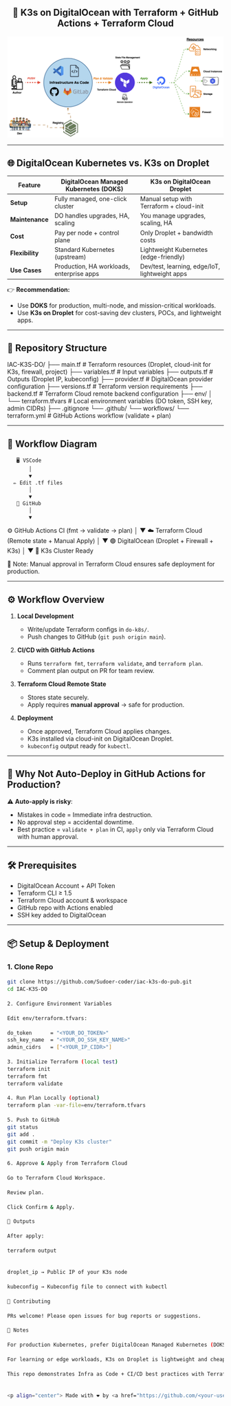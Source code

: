 <h2 align="center">🚀 K3s on DigitalOcean with Terraform + GitHub Actions + Terraform Cloud</h2>
<!-- Project Banner -->
<p align="center">
  <img src="docu/K3s IAC.png" alt="K3s on DigitalOcean with Terraform" width="800"/>
</p>

---

## 🌐 DigitalOcean Kubernetes vs. K3s on Droplet

| Feature | DigitalOcean Managed Kubernetes (DOKS) | K3s on DigitalOcean Droplet |
|---------|----------------------------------------|------------------------------|
| **Setup** | Fully managed, one-click cluster | Manual setup with Terraform + cloud-init |
| **Maintenance** | DO handles upgrades, HA, scaling | You manage upgrades, scaling, HA |
| **Cost** | Pay per node + control plane | Only Droplet + bandwidth costs |
| **Flexibility** | Standard Kubernetes (upstream) | Lightweight Kubernetes (edge-friendly) |
| **Use Cases** | Production, HA workloads, enterprise apps | Dev/test, learning, edge/IoT, lightweight apps |

👉 **Recommendation:**  
- Use **DOKS** for production, multi-node, and mission-critical workloads.  
- Use **K3s on Droplet** for cost-saving dev clusters, POCs, and lightweight apps.  

---

## 📂 Repository Structure

IAC-K3S-DO/
├── main.tf            # Terraform resources (Droplet, cloud-init for K3s, firewall, project)
├── variables.tf       # Input variables
├── outputs.tf         # Outputs (Droplet IP, kubeconfig)
├── provider.tf        # DigitalOcean provider configuration
├── versions.tf        # Terraform version requirements
├── backend.tf         # Terraform Cloud remote backend configuration
├── env/
│   └── terraform.tfvars   # Local environment variables (DO token, SSH key, admin CIDRs)
├── .gitignore
└── .github/
    └── workflows/
        └── terraform.yml  # GitHub Actions workflow (validate + plan)


---

## 🌈 Workflow Diagram

       🖥️ VSCode
           │
           ▼
      ✏️ Edit .tf files
           │
           ▼
       🐙 GitHub
           │
           ▼
   ⚙️ GitHub Actions CI
     (fmt → validate → plan)
           │
           ▼
      ☁️ Terraform Cloud
     (Remote state + Manual Apply)
           │
           ▼
      🟢 DigitalOcean
  (Droplet + Firewall + K3s)
           │
           ▼
       🎉 K3s Cluster Ready

🔔 Note: Manual approval in Terraform Cloud ensures safe deployment for production.

---
## ⚙️ Workflow Overview

1. **Local Development**  
   - Write/update Terraform configs in `do-k8s/`.
   - Push changes to GitHub (`git push origin main`).

2. **CI/CD with GitHub Actions**  
   - Runs `terraform fmt`, `terraform validate`, and `terraform plan`.
   - Comment plan output on PR for team review.

3. **Terraform Cloud Remote State**  
   - Stores state securely.  
   - Apply requires **manual approval** → safe for production.  

4. **Deployment**  
   - Once approved, Terraform Cloud applies changes.  
   - K3s installed via cloud-init on DigitalOcean Droplet.  
   - `kubeconfig` output ready for `kubectl`.

---

## 🔑 Why Not Auto-Deploy in GitHub Actions for Production?

⚠️ **Auto-apply is risky**:  
- Mistakes in code = Immediate infra destruction.  
- No approval step = accidental downtime.  
- Best practice = `validate + plan` in CI, `apply` only via Terraform Cloud with human approval.  

---

## 🛠️ Prerequisites

- DigitalOcean Account + API Token  
- Terraform CLI ≥ 1.5  
- Terraform Cloud account & workspace  
- GitHub repo with Actions enabled  
- SSH key added to DigitalOcean  

---

## 📦 Setup & Deployment

### 1. Clone Repo

```bash
git clone https://github.com/Sudoer-coder/iac-k3s-do-pub.git
cd IAC-K3S-DO

2. Configure Environment Variables

Edit env/terraform.tfvars:

do_token      = "<YOUR_DO_TOKEN>"
ssh_key_name  = "<YOUR_DO_SSH_KEY_NAME>"
admin_cidrs   = ["<YOUR_IP_CIDR>"]

3. Initialize Terraform (local test)
terraform init
terraform fmt
terraform validate

4. Run Plan Locally (optional)
terraform plan -var-file=env/terraform.tfvars

5. Push to GitHub
git status
git add .
git commit -m "Deploy K3s cluster"
git push origin main

6. Approve & Apply from Terraform Cloud

Go to Terraform Cloud Workspace.

Review plan.

Click Confirm & Apply.

🌟 Outputs

After apply:

terraform output


droplet_ip → Public IP of your K3s node

kubeconfig → Kubeconfig file to connect with kubectl

🤝 Contributing

PRs welcome! Please open issues for bug reports or suggestions.

📘 Notes

For production Kubernetes, prefer DigitalOcean Managed Kubernetes (DOKS).

For learning or edge workloads, K3s on Droplet is lightweight and cheaper.

This repo demonstrates Infra as Code + CI/CD best practices with Terraform Cloud approval workflow.


<p align="center"> Made with ❤️ by <a href="https://github.com/<your-username>">Your Name</a> </p> ```
